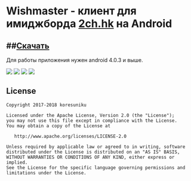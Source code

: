Wishmaster - клиент для имиджборда <a href="2ch.hk">2ch.hk</a> на Android
=========================
##<a href="https://github.com/koresuniku/Wishmaster/releases/download/v0.0.1/wishmaster-alpha-v0.0.1.apk">Cкачать</a>
-------------------------
Для работы приложения нужен android 4.0.3 и выше.

![](https://image.ibb.co/ftq3vx/photo5215230633092163748.jpg) 
![](https://image.ibb.co/ea3Ovx/photo5215230633092163749.jpg) 
![](https://image.ibb.co/gze7Nc/photo5215230633092163750.jpg) 
![](https://image.ibb.co/em1nNc/photo5215230633092163751.jpg) 

## License

    Copyright 2017-2018 koresuniku

    Licensed under the Apache License, Version 2.0 (the "License");
    you may not use this file except in compliance with the License.
    You may obtain a copy of the License at

       http://www.apache.org/licenses/LICENSE-2.0

    Unless required by applicable law or agreed to in writing, software
    distributed under the License is distributed on an "AS IS" BASIS,
    WITHOUT WARRANTIES OR CONDITIONS OF ANY KIND, either express or implied.
    See the License for the specific language governing permissions and
    limitations under the License.
